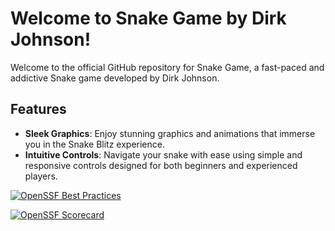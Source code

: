 # Welcome to Snake Game by Dirk Johnson!


Welcome to the official GitHub repository for Snake Game, a fast-paced and addictive Snake game developed by Dirk Johnson. 
## Features

- **Sleek Graphics**: Enjoy stunning graphics and animations that immerse you in the Snake Blitz experience.
- **Intuitive Controls**: Navigate your snake with ease using simple and responsive controls designed for both beginners and experienced players.
  
[![OpenSSF Best Practices](https://www.bestpractices.dev/projects/8514/badge)](https://www.bestpractices.dev/projects/8514)

[![OpenSSF Scorecard](htt‌ps://api.securityscorecards.dev/projects/github.com/{DirkJohnson4}/{Security-Lab-3}/badge)](htt‌ps://securityscorecards.dev/viewer/?uri=github.com/{DirkJohnson4}/{Security-Lab-3})
